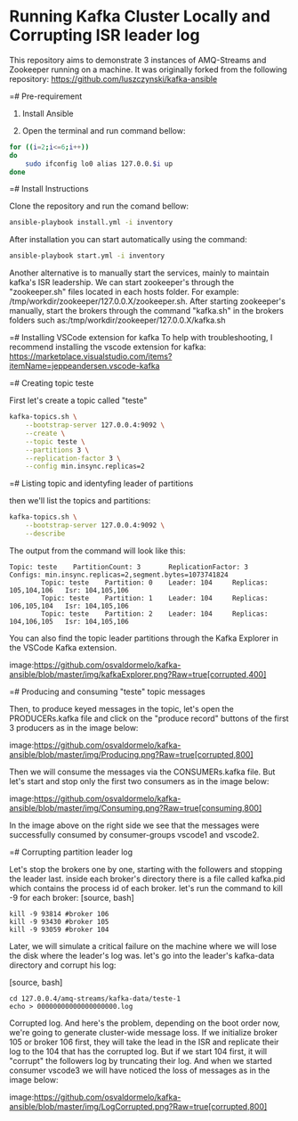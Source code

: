 # Running Kafka Cluster Locally and Corrupting ISR leader log

This repository aims to demonstrate 3 instances of AMQ-Streams and Zookeeper running on a machine. It was originally forked from the following repository:
https://github.com/luszczynski/kafka-ansible


=# Pre-requirement

1. Install Ansible

2. Open the terminal and run command bellow:

```bash
for ((i=2;i<=6;i++))
do
    sudo ifconfig lo0 alias 127.0.0.$i up
done
```

=# Install Instructions

Clone the repository and run the comand bellow:
```bash
ansible-playbook install.yml -i inventory  
```

After installation you can start automatically using the command:
```bash
ansible-playbook start.yml -i inventory  
```
Another alternative is to manually start the services, mainly to maintain kafka's ISR leadership. We can start zookeeper's through the "zookeeper.sh" files located in each hosts folder. For example: <Repository folder>/tmp/workdir/zookeeper/127.0.0.X/zookeeper.sh.
After starting zookeeper's manually, start the brokers through the command "kafka.sh" in the brokers folders such as:<Repository folder>/tmp/workdir/zookeeper/127.0.0.X/kafka.sh

=# Installing VSCode extension for kafka
To help with troubleshooting, I recommend installing the vscode extension for kafka: 
<https://marketplace.visualstudio.com/items?itemName=jeppeandersen.vscode-kafka>

=# Creating topic teste

First let's create a topic called "teste"

```bash
kafka-topics.sh \
    --bootstrap-server 127.0.0.4:9092 \
    --create \
    --topic teste \
    --partitions 3 \
    --replication-factor 3 \
    --config min.insync.replicas=2
```
 
=# Listing topic and identyfing leader of partitions 

then we'll list the topics and partitions:

```bash
kafka-topics.sh \
    --bootstrap-server 127.0.0.4:9092 \
    --describe
```
The output from the command will look like this:
```
Topic: teste    PartitionCount: 3       ReplicationFactor: 3    Configs: min.insync.replicas=2,segment.bytes=1073741824
        Topic: teste    Partition: 0    Leader: 104     Replicas: 105,104,106   Isr: 104,105,106
        Topic: teste    Partition: 1    Leader: 104     Replicas: 106,105,104   Isr: 104,105,106
        Topic: teste    Partition: 2    Leader: 104     Replicas: 104,106,105   Isr: 104,105,106
```
You can also find the topic leader partitions through the Kafka Explorer in the VSCode Kafka extension.

image:https://github.com/osvaldormelo/kafka-ansible/blob/master/img/kafkaExplorer.png?Raw=true[corrupted,400]

=# Producing and consuming "teste" topic messages

Then, to produce keyed messages in the topic, let's open the PRODUCERs.kafka file and click on the "produce record" buttons of the first 3 producers as in the image below:

image:https://github.com/osvaldormelo/kafka-ansible/blob/master/img/Producing.png?Raw=true[corrupted,800]

Then we will consume the messages via the CONSUMERs.kafka file. But let's start and stop only the first two consumers as in the image below:

image:https://github.com/osvaldormelo/kafka-ansible/blob/master/img/Consuming.png?Raw=true[consuming,800]

In the image above on the right side we see that the messages were successfully consumed by consumer-groups vscode1 and vscode2.

=# Corrupting partition leader log

Let's stop the brokers one by one, starting with the followers and stopping the leader last. inside each broker's directory there is a file called kafka.pid which contains the process id of each broker. let's run the command to kill -9 <process id> for each broker:
[source, bash]
```
kill -9 93814 #broker 106
kill -9 93430 #broker 105
kill -9 93059 #broker 104
```

Later, we will simulate a critical failure on the machine where we will lose the disk where the leader's log was. let's go into the leader's kafka-data directory and corrupt his log:

[source, bash]
```
cd 127.0.0.4/amq-streams/kafka-data/teste-1
echo > 00000000000000000000.log 
```

Corrupted log. And here's the problem, depending on the boot order now, we're going to generate cluster-wide message loss. If we initialize broker 105 or broker 106 first, they will take the lead in the ISR and replicate their log to the 104 that has the corrupted log.
But if we start 104 first, it will "corrupt" the followers log by truncating their log. And when we started consumer vscode3 we will have noticed the loss of messages as in the image below: 

image:https://github.com/osvaldormelo/kafka-ansible/blob/master/img/LogCorrupted.png?Raw=true[corrupted,800]
